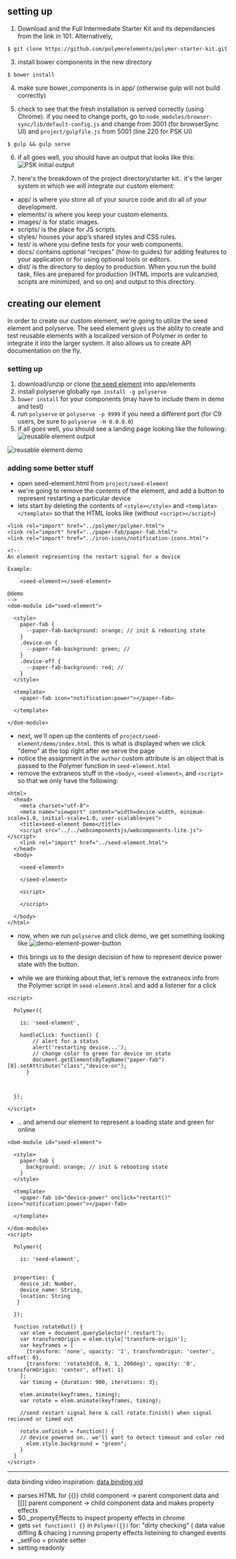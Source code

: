 ## setting up

1. Download and the Full Intermediate Starter Kit and its dependancies from the link in 101.  Alternatively,
```
$ git clone https://github.com/polymerelements/polymer-starter-kit.git
```
3. install bower components in the new directory
```
$ bower install
```
4. make sure bower_components is in app/ (otherwise gulp will not build correctly)

5. check to see that the fresh installation is served correctly (using Chrome). if you need to change ports, go to ```node_modules/browser-sync/lib/default-config.js``` and change from 3001 (for browserSync UI) and ```project/gulpfile.js``` from 5001 (line 220 for PSK UI)
```
$ gulp && gulp serve
```
6. if all goes well, you should have an output that looks like this:
![PSK initial output](PSK_initial_page.png)

7. here's the breakdown of the project directory/starter kit.. it's the larger system in which we will integrate our custom element:

- app/ is where you store all of your source code and do all of your development.
- elements/ is where you keep your custom elements.
- images/ is for static images.
- scripts/ is the place for JS scripts.
- styles/ houses your app’s shared styles and CSS rules.
- test/ is where you define tests for your web components.
- docs/ contains optional “recipes” (how-to guides) for adding features to your application or for using optional tools or editors.
- dist/ is the directory to deploy to production. When you run the build task, files are prepared for production (HTML imports are vulcanzied, scripts are minimized, and so on) and output to this directory.

## creating our element
In order to create our custom element, we're going to utilize the seed element and polyserve.
The seed element gives us the ablity to create and test reusable elements with a localized version of Polymer in order 
to integrate it into the larger system. It also allows us to create API documentation on the fly.
### setting up
1. download/unzip or clone [the seed element](https://www.polymer-project.org/1.0/docs/start/reusableelements.html) into app/elements
2. install polyserve globally ```npm install -g polyserve```
3. ```bower install``` for your components (may have to include them in demo and test)
4. run ```polyserve``` or ```polyserve -p 9999``` if you need a different port (for C9 users, be sure to ```polyserve -H 0.0.0.0```)
5. if all goes well, you should see a landing page looking like the following:
![reusable element output](reusable-element.png)

![reusable element demo](reusable-element-demo-.png)
### adding some better stuff
- open seed-element.html from ```project/seed-element```
- we're going to remove the contents of the element, and add a button to represent restarting a particular device
- lets start by deleting the contents of ```<style></style>``` and ```<template></template>``` so that the HTML looks like (without ```<script></script>```)
```
<link rel="import" href="../polymer/polymer.html">
<link rel="import" href="../paper-fab/paper-fab.html">
<link rel="import" href="../iron-icons/notification-icons.html">

<!--
An element representing the restart signal for a device

Example:

    <seed-element></seed-element>

@demo
-->
<dom-module id="seed-element">

  <style>
    paper-fab {
      --paper-fab-background: orange; // init & rebooting state
    }
    .device-on {
      --paper-fab-background: green; // 
    }
    .device-off {
      --paper-fab-background: red; // 
    }
  </style>

  <template>
    <paper-fab icon="notification:power"></paper-fab>
  
  </template>

</dom-module>
```
- next, we'll open up the contents of ```project/seed-element/demo/index.html```.  this is what is displayed when we click "demo" at the top right after we serve the page
- notice the assignment in the ```author``` custom attribute is an object that is passed to the Polymer function in ```seed-element.html```
- remove the extraneos stuff in the ```<body>```, ```<seed-element>```, and ```<script>``` so that we only have the following:
```
<html>
  <head>
    <meta charset="utf-8">
    <meta name="viewport" content="width=device-width, minimum-scale=1.0, initial-scale=1.0, user-scalable=yes">
    <title>seed-element Demo</title>
    <script src="../../webcomponentsjs/webcomponents-lite.js"></script>
    <link rel="import" href="../seed-element.html">
  </head>
  <body>

    <seed-element>
      
    </seed-element>

    <script>
 
    </script>

  </body>
</html>
```
- now, when we run ```polyserve``` and click demo, we get something looking like
![demo-element-power-button](power-button-demo.png)

- this brings us to the design decision of how to represent device power state with the button.
- while we are thinking about that, let's remove the extraneos info from the Polymer script in ```seed-element.html``` and add a listener for a click
```
<script>

  Polymer({

    is: 'seed-element',

    handleClick: function() {
        // alert for a status
        alert('restarting device...');
        // change color to green for device on state
        document.getElementsByTagName("paper-fab")[0].setAttribute("class","device-on");
      }


   
  });

</script>
```
- .. and amend our element to represent a loading state and green for online
```
<dom-module id="seed-element">

  <style>
    paper-fab {
      background: orange; // init & rebooting state
    }
  </style>

  <template>
    <paper-fab id="device-power" onclick="restart()" icon="notification:power"></paper-fab>
  
  </template>

</dom-module>
<script>

  Polymer({

    is: 'seed-element',
    
        
  properties: {
    device_id: Number,
    device_name: String,
    location: String
   }
    
  });
  
  function rotateOut() {
    var elem = document.querySelector('.restart');
    var transformOrigin = elem.style['transform-origin'];
    var keyframes = [
      {transform: 'none', opacity: '1', transformOrigin: 'center', offset: 0}, 
      {transform: 'rotate3d(0, 0, 1, 200deg)', opacity: '0', transformOrigin: 'center', offset: 1}
    ];
    var timing = {duration: 900, iterations: 3};
    
    elem.animate(keyframes, timing);
    var rotate = elem.animate(keyframes, timing); 
    
    //send restart signal here & call rotate.finish() when signal recieved or timed out
    
    rotate.onfinish = function() {
    // device powered on.. we'll want to detect timeout and color red
      elem.style.background = "green";
    }
  }
</script>
```
---
data binding video inspiration: [data binding vid](https://youtu.be/1sx6YNn58OQ)


- parses HTML for {{}} child component -> parent component data and [[]] parent component -> child component data and makes property effects
- $0._propertyEffects to inspect property effects in chrome
- gets ```set function() {}``` in ```Polymer({})``` for:
	 "dirty checking" ( data value diffing & chacing )
	 running property effects
	 listeining to changed events
- _setFoo = private setter
- setting readonly

